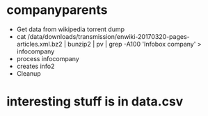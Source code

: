 # companyparents
* Get data from wikipedia torrent dump
* cat /data/downloads/transmission/enwiki-20170320-pages-articles.xml.bz2 | bunzip2 | pv | grep -A100 'Infobox company' > infocompany
* process infocompany
* creates info2
* Cleanup
# interesting stuff is in data.csv
